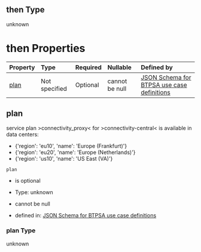 ## then Type

unknown

# then Properties

| Property      | Type          | Required | Nullable       | Defined by                                                                                                                                                                                                                                      |
| :------------ | :------------ | :------- | :------------- | :---------------------------------------------------------------------------------------------------------------------------------------------------------------------------------------------------------------------------------------------- |
| [plan](#plan) | Not specified | Optional | cannot be null | [JSON Schema for BTPSA use case definitions](btpsa-usecase-properties-services-items-allof-1-then-allof-24-then-allof-0-then-properties-plan.md "undefined#/properties/services/items/allOf/1/then/allOf/24/then/allOf/0/then/properties/plan") |

## plan

service plan >connectivity\_proxy< for >connectivity-central< is available in data centers:

*   {'region': 'eu10', 'name': 'Europe (Frankfurt)'}
*   {'region': 'eu20', 'name': 'Europe (Netherlands)'}
*   {'region': 'us10', 'name': 'US East (VA)'}

`plan`

*   is optional

*   Type: unknown

*   cannot be null

*   defined in: [JSON Schema for BTPSA use case definitions](btpsa-usecase-properties-services-items-allof-1-then-allof-24-then-allof-0-then-properties-plan.md "undefined#/properties/services/items/allOf/1/then/allOf/24/then/allOf/0/then/properties/plan")

### plan Type

unknown
